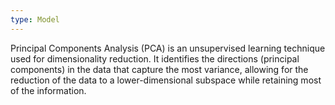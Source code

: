 ```yaml
---
type: Model
---
```


Principal Components Analysis (PCA) is an unsupervised learning technique used for dimensionality reduction. It identifies the directions (principal components) in the data that capture the most variance, allowing for the reduction of the data to a lower-dimensional subspace while retaining most of the information.